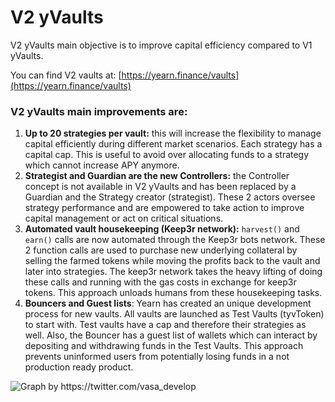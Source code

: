 # V2 yVaults

V2 yVaults main objective is to improve capital efficiency compared to V1 yVaults.

You can find V2 vaults at: [https://yearn.finance/vaults](https://yearn.finance/vaults)

### V2 yVaults main improvements are:

1. **Up to 20 strategies per vault:** this will increase the flexibility to manage capital efficiently during different market scenarios. Each strategy has a capital cap. This is useful to avoid over allocating funds to a strategy which cannot increase APY anymore.
2. **Strategist and Guardian are the new Controllers:** the Controller concept is not available in V2 yVaults and has been replaced by a Guardian and the Strategy creator \(strategist\). These 2 actors oversee strategy performance and are empowered to take action to improve capital management or act on critical situations.
3. **Automated vault housekeeping \(Keep3r network\):** `harvest()` and `earn()` calls are now automated through the Keep3r bots network. These 2 function calls are used to purchase new underlying collateral by selling the farmed tokens while moving the profits back to the vault and later into strategies. The keep3r network takes the heavy lifting of doing these calls and running with the gas costs in exchange for keep3r tokens. This approach unloads humans from these housekeeping tasks.
4. **Bouncers and Guest lists**: Yearn has created an unique development process for new vaults. All vaults are launched as Test Vaults \(tyvToken\) to start with. Test vaults have a cap and therefore their strategies as well. Also, the Bouncer has a guest list of wallets which can interact by depositing and withdrawing funds in the Test Vaults. This approach prevents uninformed users from potentially losing funds in a not production ready product.

![Graph by https://twitter.com/vasa_develop ](https://i.imgur.com/IhcXMmM.jpg)
